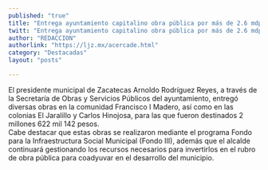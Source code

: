 ```yaml
---
published: "true"
title: "Entrega ayuntamiento capitalino obra pública por más de 2.6 mdp"
twitt: "Entrega ayuntamiento capitalino obra pública por más de 2.6 mdp"
author: "REDACCION"
authorlink: "https://ljz.mx/acercade.html"
category: "Destacadas"
layout: "posts"

---
```






El presidente municipal de Zacatecas Arnoldo Rodríguez Reyes, a través de la Secretaría de Obras y Servicios Públicos del ayuntamiento, entregó diversas obras en la comunidad Francisco I Madero, así como en las colonias El Jaralillo y Carlos Hinojosa, para las que fueron destinados 2 millones 622 mil 142 pesos.   
  Cabe destacar que estas obras se realizaron mediante el programa Fondo para la Infraestructura Social Municipal (Fondo III), además que el alcalde continuará gestionando los recursos necesarios para invertirlos en el rubro de obra pública para coadyuvar en el desarrollo del municipio.

